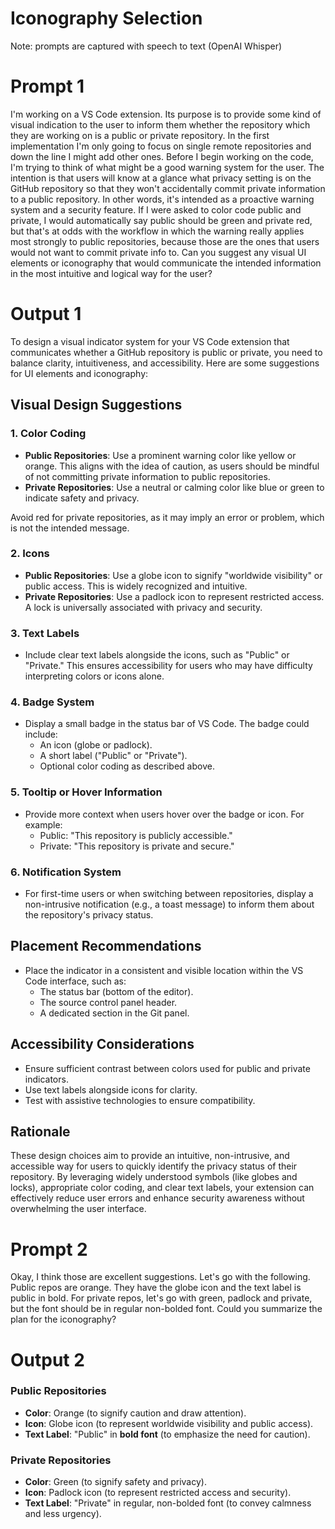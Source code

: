 # Iconography Selection

Note: prompts are captured with speech to text (OpenAI Whisper)
# Prompt 1

I'm working on a VS Code extension. Its purpose is to provide some kind of visual indication to the user to inform them whether the repository which they are working on is a public or private repository. In the first implementation I'm only going to focus on single remote repositories and down the line I might add other ones. Before I begin working on the code, I'm trying to think of what might be a good warning system for the user. The intention is that users will know at a glance what privacy setting is on the GitHub repository so that they won't accidentally commit private information to a public repository. In other words, it's intended as a proactive warning system and a security feature. If I were asked to color code public and private, I would automatically say public should be green and private red, but that's at odds with the workflow in which the warning really applies most strongly to public repositories, because those are the ones that users would not want to commit private info to.  Can you suggest any visual UI elements or iconography that would communicate the intended information in the most intuitive and logical way for the user? 

# Output 1

To design a visual indicator system for your VS Code extension that communicates whether a GitHub repository is public or private, you need to balance clarity, intuitiveness, and accessibility. Here are some suggestions for UI elements and iconography:

## **Visual Design Suggestions**

### **1. Color Coding**
- **Public Repositories**: Use a prominent warning color like yellow or orange. This aligns with the idea of caution, as users should be mindful of not committing private information to public repositories.
- **Private Repositories**: Use a neutral or calming color like blue or green to indicate safety and privacy.

Avoid red for private repositories, as it may imply an error or problem, which is not the intended message.

### **2. Icons**
- **Public Repositories**: Use a globe icon to signify "worldwide visibility" or public access. This is widely recognized and intuitive.
- **Private Repositories**: Use a padlock icon to represent restricted access. A lock is universally associated with privacy and security.

### **3. Text Labels**
- Include clear text labels alongside the icons, such as "Public" or "Private." This ensures accessibility for users who may have difficulty interpreting colors or icons alone.

### **4. Badge System**
- Display a small badge in the status bar of VS Code. The badge could include:
  - An icon (globe or padlock).
  - A short label ("Public" or "Private").
  - Optional color coding as described above.

### **5. Tooltip or Hover Information**
- Provide more context when users hover over the badge or icon. For example:
  - Public: "This repository is publicly accessible."
  - Private: "This repository is private and secure."

### **6. Notification System**
- For first-time users or when switching between repositories, display a non-intrusive notification (e.g., a toast message) to inform them about the repository's privacy status.

## **Placement Recommendations**
- Place the indicator in a consistent and visible location within the VS Code interface, such as:
  - The status bar (bottom of the editor).
  - The source control panel header.
  - A dedicated section in the Git panel.

## **Accessibility Considerations**
- Ensure sufficient contrast between colors used for public and private indicators.
- Use text labels alongside icons for clarity.
- Test with assistive technologies to ensure compatibility.

## **Rationale**
These design choices aim to provide an intuitive, non-intrusive, and accessible way for users to quickly identify the privacy status of their repository. By leveraging widely understood symbols (like globes and locks), appropriate color coding, and clear text labels, your extension can effectively reduce user errors and enhance security awareness without overwhelming the user interface.
 
 # Prompt 2

 Okay, I think those are excellent suggestions. Let's go with the following. Public repos are orange. They have the globe icon and the text label is public in bold. For private repos, let's go with green, padlock and private, but the font should be in regular non-bolded font. Could you summarize the plan for the iconography? 

 # Output 2


### **Public Repositories**
- **Color**: Orange (to signify caution and draw attention).
- **Icon**: Globe icon (to represent worldwide visibility and public access).
- **Text Label**: "Public" in **bold font** (to emphasize the need for caution).

### **Private Repositories**
- **Color**: Green (to signify safety and privacy).
- **Icon**: Padlock icon (to represent restricted access and security).
- **Text Label**: "Private" in regular, non-bolded font (to convey calmness and less urgency).

 